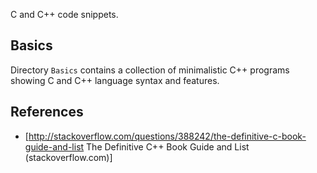 C and C++ code snippets.

## Basics

Directory `Basics` contains a collection of minimalistic C++  programs showing C and C++ language syntax and features.


## References

* [http://stackoverflow.com/questions/388242/the-definitive-c-book-guide-and-list The Definitive C++ Book Guide and List (stackoverflow.com)]
